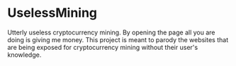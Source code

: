 # UselessMining
Utterly useless cryptocurrency mining. By opening the page all you are doing is giving me money.
This project is meant to parody the websites that are being exposed for cryptocurrency mining without their user's knowledge.
